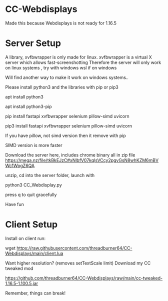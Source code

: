 # CC-Webdisplays

Made this because Webdisplays is not ready for 1.16.5
# Server Setup

A library, xvfbwrapper is only made for linux. xvfbwrapper is a virtual X server which allows fast-screenshotting
Therefore the server will only work on linux systems , try with windows wsl if on windows

Will find another way to make it work on windows systems..

Please install python3 and the libraries with pip or pip3

apt install python3

apt install python3-pip

pip install fastapi xvfbwrapper selenium pillow-simd uvicorn

pip3 install fastapi xvfbwrapper selenium pillow-simd uvicorn

If you have pillow, not simd version then it remove with pip

SIMD version is more faster 

Download the server here, includes chrome binary all in zip file
https://mega.nz/file/tkBkEJzC#xNlbfV07kqlsVCcy2pgvGsN8whKZM6mBVWc1WogZ6QA

unzip, cd into the server folder, launch with

python3 CC_Webdisplay.py

press q to quit gracefully

Have fun

# Client Setup

Install on client run:

wget https://raw.githubusercontent.com/threadburner64/CC-Webdisplays/main/client.lua

Want higher resolution? (removes setTextScale limit)
Download my CC tweaked mod

https://github.com/threadburner64/CC-Webdisplays/raw/main/cc-tweaked-1.16.5-1.100.5.jar

Remember, things can break!
